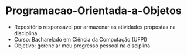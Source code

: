 # Programacao-Orientada-a-Objetos

* Repositório responsável por armazenar as atividades propostas na disciplina
* Curso: Bacharelado em Ciência da Computação (UFPI)
* Objetivo: gerenciar meu progresso pessoal na disciplina
